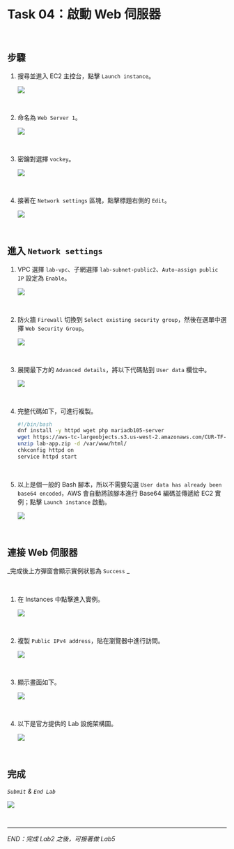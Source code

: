# Task 04：啟動 Web 伺服器

<br>

## 步驟

1. 搜尋並進入 EC2 主控台，點擊 `Launch instance`。

    ![](images/img_54.png)

<br>

2. 命名為 `Web Server 1`。

    ![](images/img_55.png)

<br>

3. 密鑰對選擇 `vockey`。

    ![](images/img_56.png)

<br>

4. 接著在 `Network settings` 區塊，點擊標題右側的 `Edit`。

    ![](images/img_36.png)

<br>

## 進入 `Network settings`

1. VPC 選擇 `lab-vpc`、子網選擇 `lab-subnet-public2`、`Auto-assign public IP` 設定為 `Enable`。

    ![](images/img_37.png)

<br>

2. 防火牆 `Firewall` 切換到 `Select existing security group`，然後在選單中選擇 `Web Security Group`。

    ![](images/img_38.png)

<br>

3. 展開最下方的 `Advanced details`，將以下代碼貼到 `User data` 欄位中。

    ![](images/img_57.png)

<br>

4. 完整代碼如下，可進行複製。

    ```bash
    #!/bin/bash
    dnf install -y httpd wget php mariadb105-server
    wget https://aws-tc-largeobjects.s3.us-west-2.amazonaws.com/CUR-TF-100-ACCLFO-2/2-lab2-vpc/s3/lab-app.zip
    unzip lab-app.zip -d /var/www/html/
    chkconfig httpd on
    service httpd start
    ```

<br>

5. 以上是個一般的 Bash 腳本，所以不需要勾選 `User data has already been base64 encoded`，AWS 會自動將該腳本進行 Base64 編碼並傳遞給 EC2 實例；點擊 `Launch instance` 啟動。

    ![](images/img_39.png)

<br>

## 連接 Web 伺服器

_完成後上方彈窗會顯示實例狀態為 `Success` _

<br>

1. 在 Instances 中點擊進入實例。

    ![](images/img_58.png)

<br>

2. 複製 `Public IPv4 address`，貼在瀏覽器中進行訪問。

    ![](images/img_40.png)

<br>

3. 顯示畫面如下。

    ![](images/img_59.png)

<br>

4. 以下是官方提供的 Lab 設施架構圖。

    ![](images/img_60.png)

<br>

## 完成

_`Submit` & `End Lab`_

![](images/img_61.png)

<br>

___

_END：完成 Lab2 之後，可接著做 Lab5_